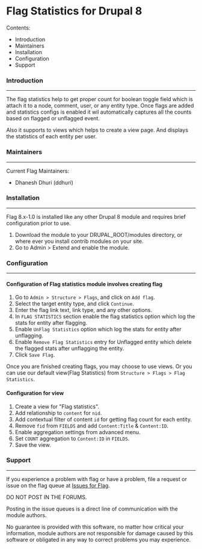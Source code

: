 # Flag Statistics for Drupal 8

Contents:

* Introduction
* Maintainers
* Installation
* Configuration
* Support

### Introduction

------------
The flag statistics help to get proper count for boolean toggle field which is
attach it to a node, comment, user, or any entity type. Once flags are added
and statistics configs is enabled it wil automatically captures all the counts
based on flagged or unflagged event.

Also it supports to views which helps to create a view page. And displays the
statistics of each entity per user.

### Maintainers

------------

Current Flag Maintainers:

* Dhanesh Dhuri (ddhuri)

### Installation

------------

Flag 8.x-1.0 is installed like any other Drupal 8 module and requires brief
configuration prior to use.

1. Download the module to your DRUPAL_ROOT/modules directory, or where ever you
install contrib modules on your site.
2. Go to Admin > Extend and enable the module.

### Configuration

------------

#### Configuration of Flag statistics module involves creating flag

1. Go to `Admin > Structure > Flags`, and click on `Add flag`.
2. Select the target entity type, and click `Continue`.
3. Enter the flag link text, link type, and any other options.
4. In `FLAG STATISTICS` section enable the flag statistics option which log the stats for entity after flagging.
5. Enable `UnFlag Statistics` option which log the stats for entity after unflagging.
6. Enable `Remove Flag Statistics` entry for Unflagged entity which delete the flagged stats after unflagging the entity.
7. Click `Save Flag`.

Once you are finished creating flags, you may choose to use views. Or you can use our default view(Flag Statistics) from `Structure > Flags > Flag Statistics`.

#### Configuration for view

1. Create a view for "Flag statistics".
2. Add relationship to `content` for `nid`.
3. Add contextual filter of content `id` for getting flag count for each entity.
4. Remove `fid` from `FIELDS` and add `Content:Title` & `Content:ID`.
5. Enable aggregation settings from advanced menu.
6. Set `COUNT` aggregation to `Content:ID` in `FIELDS`.
7. Save the view.

### Support

------------

If you experience a problem with flag or have a problem, file a request or
issue on the flag queue at [Issues for Flag](http://drupal.org/project/issues/flag).

DO NOT POST IN THE FORUMS.

Posting in the issue queues is a direct line of communication with the module
authors.

No guarantee is provided with this software, no matter how critical your
information, module authors are not responsible for damage caused by this
software or obligated in any way to correct problems you may experience.
